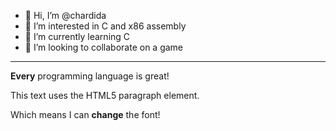 - 👋 Hi, I’m @chardida
- 👀 I’m interested in C and x86 assembly
- 🌱 I’m currently learning C
- 💞️ I’m looking to collaborate on a game
<hr>
<p><strong>Every</strong> programming language is great!</p>
<p>This text uses the HTML5 paragraph element.</p>
<p style="font:monospace;">Which means I can <strong>change</strong> the font!</p>
<!---
chardida/chardida is a ✨ special ✨ repository because its `README.md` (this file) appears on your GitHub profile.
You can click the Preview link to take a look at your changes.
--->
